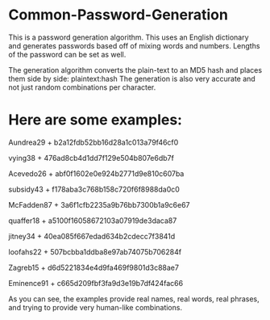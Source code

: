 # Common-Password-Generation

This is a password generation algorithm. This uses an English dictionary and generates passwords based off of mixing words and numbers.
Lengths of the password can be set as well.

The generation algorithm converts the plain-text to an MD5 hash and places them side by side: plaintext:hash
The generation is also very accurate and not just random combinations per character.

# Here are some examples:

Aundrea29 + b2a12fdb52bb16d28a1c013a79f46cf0

vying38 + 476ad8cb4d1dd7f129e504b807e6db7f

Acevedo26 + abf0f1602e0e924b2771d9e810c607ba

subsidy43 + f178aba3c768b158c720f6f8988da0c0

McFadden87 + 3a6f1cfb2235a9b76bb7300b1a9c6e67

quaffer18 + a5100f16058672103a07919de3daca87

jitney34 + 40ea085f667edad634b2cdecc7f3841d

loofahs22 + 507bcbba1ddba8e97ab74075b706284f

Zagreb15 + d6d5221834e4d9fa469f9801d3c88ae7

Eminence91 + c665d209fbf3fa9d3e19b7df424fac66

As you can see, the examples provide real names, real words, real phrases, and trying to provide very human-like combinations.
